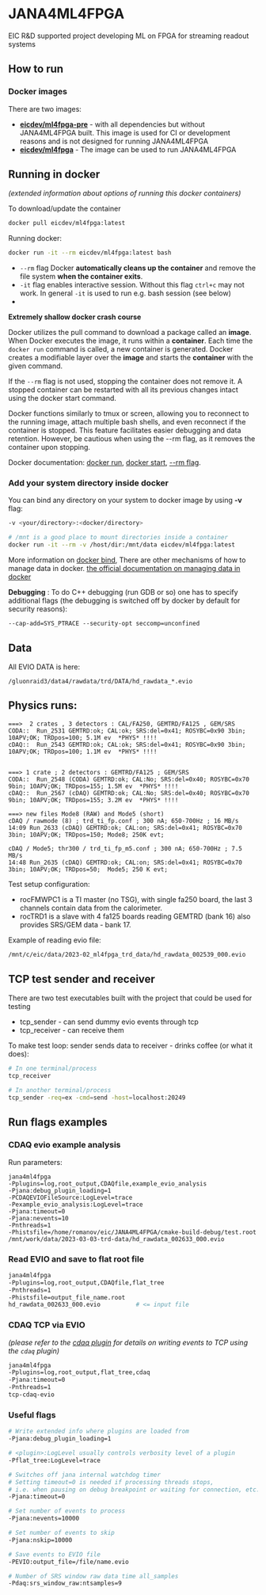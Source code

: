 # JANA4ML4FPGA

EIC R&amp;D supported project developing ML on FPGA for streaming readout systems

## How to run

### Docker images

There are two images:

- [**eicdev/ml4fpga-pre**](https://hub.docker.com/r/eicdev/ml4fpga-pre) - with all dependencies but without JANA4ML4FPGA built.
  This image is used for CI or development reasons and is not designed for running JANA4ML4FPGA   
- [**eicdev/ml4fpga**](https://hub.docker.com/r/eicdev/ml4fpga) - The image can be used to run JANA4ML4FPGA

## Running in docker
*(extended information about options of running this docker containers)*

To download/update the container

```bash
docker pull eicdev/ml4fpga:latest
```

Running docker:

```bash
docker run -it --rm eicdev/ml4fpga:latest bash
```

- ```--rm``` flag Docker **automatically cleans up the container** and 
  remove the file system **when the container exits**.
- ```-it``` flag enables interactive session. Without this flag `ctrl+c` may not work. 
  In general `-it` is used to run e.g. bash session (see below)
- 

**Extremely shallow docker crash course** 

Docker utilizes the pull command to download a package called an **image**. 
When Docker executes the image, it runs within a **container**. 
Each time the `docker run` command is called, a new container is generated.
Docker creates a modifiable layer over the **image** and starts the **container** with the given command.

If the `--rm` flag is not used, stopping the container does not remove it.
A stopped container can be restarted with all its previous changes intact using the docker start command.

Docker functions similarly to tmux or screen, allowing you to reconnect to the running image, 
attach multiple bash shells, and even reconnect if the container is stopped. 
This feature facilitates easier debugging and data retention. 
However, be cautious when using the --rm flag, as it removes the container upon stopping.


Docker documentation:
[docker run](https://docs.docker.com/engine/reference/commandline/run/),
[docker start](https://docs.docker.com/engine/reference/commandline/start/),
[--rm flag](https://docs.docker.com/engine/reference/run/#clean-up---rm).


### Add your system directory inside docker

You can bind any directory on your system to docker image by using **-v** flag:

```bash 
-v <your/directory>:<docker/directory>

# /mnt is a good place to mount directories inside a container
docker run -it --rm -v /host/dir:/mnt/data eicdev/ml4fpga:latest
```
More information on [docker bind](https://docs.docker.com/storage/bind-mounts/),
There are other mechanisms of how to manage data in docker. 
[the official documentation on managing data in docker](https://docs.docker.com/storage/)


**Debugging** : To do C++ debugging (run GDB or so) one has to specify additional flags
(the debugging is switched off by docker by default for security reasons):

```--cap-add=SYS_PTRACE --security-opt seccomp=unconfined```



## Data

All EVIO DATA is here:

```
/gluonraid3/data4/rawdata/trd/DATA/hd_rawdata_*.evio
```

Physics runs:
-------------

```
===>  2 crates , 3 detectors : CAL/FA250, GEMTRD/FA125 , GEM/SRS
CODA::  Run_2531 GEMTRD:ok; CAL:ok; SRS:del=0x41; ROSYBC=0x90 3bin; 10APV;OK; TRDpos=100; 5.1M ev  *PHYS* !!!!
cDAQ::  Run_2543 GEMTRD:ok; CAL:ok; SRS:del=0x41; ROSYBC=0x90 3bin; 10APV;OK; TRDpos=100; 1.1M ev  *PHYS* !!!!


===> 1 crate ; 2 detectors : GEMTRD/FA125 ; GEM/SRS
CODA::  Run_2548 (CODA) GEMTRD:ok; CAL:No; SRS:del=0x40; ROSYBC=0x70 9bin; 10APV;OK; TRDpos=155; 1.5M ev  *PHYS* !!!!
cDAQ::  Run_2567 (cDAQ) GEMTRD:ok; CAL:No; SRS:del=0x40; ROSYBC=0x70 9bin; 10APV;OK; TRDpos=155; 3.2M ev  *PHYS* !!!!

===> new files Mode8 (RAW) and Mode5 (short)
cDAQ / rawmode (8) ; trd_ti_fp.conf ; 300 nA; 650-700Hz ; 16 MB/s
14:09 Run_2633 (cDAQ) GEMTRD:ok; CAL:on; SRS:del=0x41; ROSYBC=0x70 3bin; 10APV;OK; TRDpos=150; Mode8; 250K evt;

cDAQ / Mode5; thr300 / trd_ti_fp_m5.conf ; 300 nA; 650-700Hz ; 7.5 MB/s
14:48 Run_2635 (cDAQ) GEMTRD:ok; CAL:on; SRS:del=0x41; ROSYBC=0x70 3bin; 10APV;OK; TRDpos=50;  Mode5; 250 K evt;
```

Test setup configuration:

- rocFMWPC1 is a TI master (no TSG), with single fa250 board, the last 3 channels contain data from the calorimeter.
- rocTRD1 is a slave with 4 fa125 boards reading GEMTRD (bank 16) also provides SRS/GEM data - bank 17.


Example of reading evio file: 

```bash
/mnt/c/eic/data/2023-02_ml4fpga_trd_data/hd_rawdata_002539_000.evio
```


## TCP test sender and receiver

There are two test executables built with the project that could be used for testing

- tcp_sender - can send dummy evio events through tcp
- tcp_receiver - can receive them

To make test loop: sender sends data to receiver - drinks coffee (or what it does): 

```bash
# In one terminal/process
tcp_receiver

# In another terminal/process
tcp_sender -req=ex -cmd=send -host=localhost:20249
```

## Run flags examples

### CDAQ evio example analysis

Run parameters:

```
jana4ml4fpga
-Pplugins=log,root_output,CDAQfile,example_evio_analysis
-Pjana:debug_plugin_loading=1
-PCDAQEVIOFileSource:LogLevel=trace
-Pexample_evio_analysis:LogLevel=trace
-Pjana:timeout=0
-Pjana:nevents=10
-Pnthreads=1
-Phistsfile=/home/romanov/eic/JANA4ML4FPGA/cmake-build-debug/test.root
/mnt/work/data/2023-03-03-trd-data/hd_rawdata_002633_000.evio
```

### Read EVIO and save to flat root file

```sh
jana4ml4fpga
-Pplugins=log,root_output,CDAQfile,flat_tree
-Pnthreads=1
-Phistsfile=output_file_name.root
hd_rawdata_002633_000.evio          # <= input file
```

### CDAQ TCP via EVIO

*(please refer to the [cdaq plugin](src/plugins/cdaq) for details on writing events to TCP using the `cdaq` plugin)*

```sh
jana4ml4fpga
-Pplugins=log,root_output,flat_tree,cdaq
-Pjana:timeout=0
-Pnthreads=1
tcp-cdaq-evio
```

### Useful flags

```sh
# Write extended info where plugins are loaded from  
-Pjana:debug_plugin_loading=1

# <plugin>:LogLevel usually controls verbosity level of a plugin
-Pflat_tree:LogLevel=trace

# Switches off jana internal watchdog timer
# Setting timeout=0 is needed if processing threads stops, 
# i.e. when pausing on debug breakpoint or waiting for connection, etc. 
-Pjana:timeout=0

# Set number of events to process
-Pjana:nevents=10000

# Set number of events to skip
-Pjana:nskip=10000

# Save events to EVIO file
-PEVIO:output_file=/file/name.evio

# Number of SRS window raw data time all_samples
-Pdaq:srs_window_raw:ntsamples=9
```



